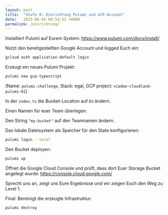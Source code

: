 ```yaml
---
layout: post
title:  "Stufe 0: Einrichtung Pulumi und GCP-Account"
date:   2023-06-05 08:54:52 +0000
permalink: /einrichtung/
---
```


Installiert Pulumi auf Eurem System: https://www.pulumi.com/docs/install/

Nutzt den bereitgestellten Google Account und logged Euch ein:

```bash
gcloud auth application-default login
```

Erzeugt ein neues Pulumi Projekt:

```bash
pulumi new gcp-typescript
```

(Name: `pulumi-challenge`, Stack: egal, GCP project: `viadee-cloudland-pulumi-01`)

In der `index.ts` die Bucket-Location auf `EU` ändern.

Einen Namen für euer Team überlegen.

Den String `"my-bucket"` auf den Teamnamen ändern.

Das lokale Dateisystem als Speicher für den State konfigurieren:

```bash
pulumi login --local
```

Den Bucket deployen:

```bash
pulumi up
```

Öffnet die Google Cloud Console und prüft, dass dort Euer Storage Bucket angelegt wurde: https://console.cloud.google.com/

Sprecht uns an, zeigt uns Eure Ergebnisse und wir zeigen Euch den Weg zu Level 1.

Final: Bereinigt die erzeugte Infrastruktur:

```bash
pulumi destroy
```